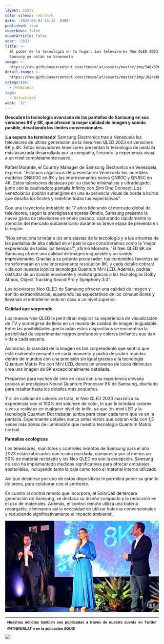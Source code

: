 ```yaml
---
layout: posts
color-schema: red-dark
date: '2023-06-01 16:32 -0400'
published: true
superNews: false
superArticle: false
year: '2023'
title: >-
  El poder de la tecnología en tu hogar: Los televisores Neo QLED 2023 de
  Samsung ya están en Venezuela
image: >-
  https://raw.githubusercontent.com/itnewslat/assets/master/img/540x320/Samsung-NEOQLED-p.jpg
detail-image: >-
  https://raw.githubusercontent.com/itnewslat/assets/master/img/1024x680/Samsung-NEOQLED-g.jpg
categories:
  - Venezuela
tags:
  - Actualidad
week: '22'
---
```

**Descubre la tecnología avanzada de las pantallas de Samsung en sus versiones 8K y 4K, que ofrecen la mejor calidad de imagen y sonido posible, desafiando los límites convencionales.**

¡**La espera ha terminado**! Samsung Electronics trae a Venezuela los televisores de última generación de la línea Neo QLED 2023 en versiones 8K y 4K. Estos innovadores televisores presentan la tecnología de pantalla más avanzada desarrollada por la compañía, llevando la experiencia visual a un nivel completamente nuevo.

Rafael Morante, el Country Manager de Samsung Electronics en Venezuela, expresó: "Estamos orgullosos de presentar en Venezuela los increíbles modelos QN800C en 8K y las impresionantes series QN90C y QN85C en 4K. Estos televisores destacan por su diseño minimalista y ultradelgado, junto con la cautivadora pantalla Infinity con Slim One Connect. Los venezolanos podrán sumergirse en una experiencia visual de borde a borde que desafía los límites y redefine todas tus expectativas".

Con una trayectoria imbatible de 17 años liderando el mercado global de televisores, según la prestigiosa empresa Omdia, Samsung presentó la nueva gama de televisores en enero pasado, capturando rápidamente la atención del mercado sudamericano durante su breve etapa de preventa en la región.

"Nos emociona brindar a los entusiastas de la tecnología y a los amantes de las pantallas de alta calidad en el país lo que consideramos como la 'mejor experiencia de todos los tiempos'", afirmó Morante. "El Neo QLED 8K de Samsung ofrece una calidad de imagen inigualable y un sonido impresionante. Gracias a su potente procesador, tus contenidos favoritos se transformarán en una impresionante resolución 8K, y cada detalle cobrará vida con nuestra icónica tecnología Quantum Mini LED. Además, podrás disfrutar de un sonido envolvente y realista gracias a las tecnologías Dolby Atmos, Object Tracking Sound Pro y Symphony 3.0".

Los televisores Neo QLED de Samsung ofrecen una calidad de imagen y sonido extraordinarios, superando las expectativas de los consumidores y llevando el entretenimiento en casa a un nivel superior.

**Calidad que sorprende**

Los nuevos Neo QLED le permitirán mejorar su experiencia de visualización de TV y sumergirse de lleno en un mundo de calidad de imagen inigualable. Entre las posibilidades que brindan estos dispositivos se encuentran la posibilidad de experimentar negros profundos y colores brillantes que dan vida a cada escena.

Asimismo, la claridad de la imagen es tan sorprendente que sentirá que está realmente presente en cada momento y podrá descubrir mundos dentro de mundos con una precisión sin igual gracias a la tecnología Quantum Matrix Pro con Mini LED, donde un universo de luces diminutas crea una imagen de 8K excepcionalmente detallada.

Prepárese para noches de cine en casa con una experiencia elevada gracias al prestigioso Neural Quantum Processor 8K de Samsung, diseñado para resaltar hasta los detalles más pequeños.

Y si de calidad de colores se trata, el Neo QLED 2023 maximiza su experiencia con el 100% del volumen de color, lo que le brindará colores vivos y realistas en cualquier nivel de brillo, ya que los mini LED y la tecnología Quantum Dot trabajan juntos para crear cada tono que ve en la pantalla. Experimente detalles nunca antes vistos que cobran vida con 1,5 veces más zonas de iluminación que nuestra tecnología Quantum Matrix normal.

**Pantallas ecológicas**

Los televisores, monitores y controles remotos de Samsung para el año 2023 están fabricados con resina reciclada, compuesta por al menos un 50% de material reciclado y los Neo QLED no son la excepción. Samsung no solo ha implementado medidas significativas para ofrecer embalajes sostenibles, incluyendo tanto la caja como todo el material interno utilizado.

Así que decidirse por uno de estos dispositivos le permitirá poner su granito de arena, para colaborar con el ambiente.

En cuanto al control remoto que incorpora, el SolarCell de tercera generación de Samsung, se destaca su diseño compacto y la reducción en el uso de materiales. Además, el control remoto utiliza una batería recargable, eliminando así la necesidad de utilizar baterías convencionales y reduciendo significativamente el impacto ambiental. 
                       
![](https://raw.githubusercontent.com/itnewslat/assets/master/img/540x320/Samsung-NEOQLED-p.jpg)

<table style="height: 42px;" width="569">
<tbody>
<tr>
<td style="text-align: justify;"><sub><strong>Nuestras noticias también son publicadas a través de nuestra cuenta en Twitter <a href="https://twitter.com/itnewslat?lang=es">@ITNEWSLAT</a> y en la aplicación <a href="https://squidapp.co/en/">SQUID</a></strong></sub></td>
</tr>
</tbody>
</table>

<img src="https://tracker.metricool.com/c3po.jpg?hash=56f88a41e39ab42c063cc51676587a04"/>
